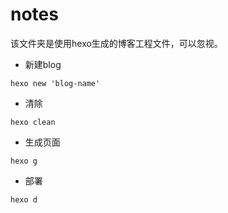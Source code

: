 # notes
该文件夹是使用hexo生成的博客工程文件，可以忽视。

* 新建blog
```
hexo new 'blog-name'
```
* 清除
```
hexo clean
```
* 生成页面
```
hexo g
```
* 部署
```
hexo d
```